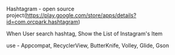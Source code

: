 Hashtagram - open source project(https://play.google.com/store/apps/details?id=com.orcpark.hashtagram)

When User search hashtag,  Show the List of Instagram's Item

use - Appcompat, RecyclerView, ButterKnife, Volley, Glide, Gson